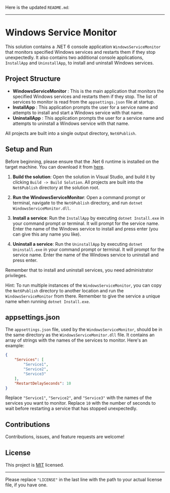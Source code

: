 Here is the updated `README.md`:

---

# Windows Service Monitor

This solution contains a .NET 6 console application `WindowsServiceMonitor` that monitors specified Windows services and restarts them if they stop unexpectedly. It also contains two additional console applications, `InstallApp` and `UninstallApp`, to install and uninstall Windows services.

## Project Structure

- **WindowsServiceMonitor** : This is the main application that monitors the specified Windows services and restarts them if they stop. The list of services to monitor is read from the `appsettings.json` file at startup.
- **InstallApp** : This application prompts the user for a service name and attempts to install and start a Windows service with that name.
- **UninstallApp** : This application prompts the user for a service name and attempts to uninstall a Windows service with that name.

All projects are built into a single output directory, `Net6Publish`.

## Setup and Run

Before beginning, please ensure that the .Net 6 runtime is installed on the target machine. You can download it from [here](https://dotnet.microsoft.com/download/dotnet/6.0).

1. **Build the solution**: Open the solution in Visual Studio, and build it by clicking `Build -> Build Solution`. All projects are built into the `Net6Publish` directory at the solution root.

2. **Run the WindowsServiceMonitor**: Open a command prompt or terminal, navigate to the `Net6Publish` directory, and run `dotnet WindowsServiceMonitor.dll`.

3. **Install a service**: Run the `InstallApp` by executing `dotnet Install.exe` in your command prompt or terminal. It will prompt for the service name. Enter the name of the Windows service to install and press enter (you can give this any name you like).

4. **Uninstall a service**: Run the `UninstallApp` by executing `dotnet Uninstall.exe` in your command prompt or terminal. It will prompt for the service name. Enter the name of the Windows service to uninstall and press enter.

Remember that to install and uninstall services, you need administrator privileges.

Hint: To run multiple instances of the `WindowsServiceMonitor`, you can copy the `Net6Publish` directory to another location and run the `WindowsServiceMonitor` from there.  Remember to give the service a unique name when running `dotnet Install.exe`.

## appsettings.json

The `appsettings.json` file, used by the `WindowsServiceMonitor`, should be in the same directory as the `WindowsServiceMonitor.dll` file. It contains an array of strings with the names of the services to monitor. Here's an example:

```json
{
    "Services": [
        "Service1",
        "Service2",
        "Service3"
    ],
    "RestartDelaySeconds": 10
}
```

Replace `"Service1"`, `"Service2"`, and `"Service3"` with the names of the services you want to monitor.  Replace `10` with the number of seconds to wait before restarting a service that has stopped unexpectedly.

## Contributions

Contributions, issues, and feature requests are welcome!

## License

This project is [MIT](LICENSE) licensed.

---

Please replace `"LICENSE"` in the last line with the path to your actual license file, if you have one.
